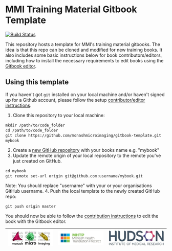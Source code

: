 # MMI Training Material Gitbook Template

[![Build Status](https://travis-ci.org/GenevieveBuckley/gitbook-template.svg?branch=master)](https://travis-ci.org/GenevieveBuckley/gitbook-template)

This repository hosts a template for MMI's training material gitbooks. The idea
is that this repo can be cloned and modified for new training books. It also
includes some basic instructions below for book contributors/editors, including
how to install the necessary requirements to edit books using the
[Gitbook editor](https://www.gitbook.com/editor).

## Using this template
If you haven't got `git` installed on your local machine and/or haven't signed up
for a Github account, please follow the setup 
[contributor/editor instructions](https://github.com/monashmicroimaging/gitbook-how-to-contribute).

1. Clone this repository to your local machine:
```
mkdir /path/to/code_folder
cd /path/to/code_folder
git clone https://github.com/monashmicroimaging/gitbook-template.git mybook
```
2. Create a [new GitHub repository](https://github.com/new) with your books
   name e.g. "mybook"
3. Update the remote origin of your local repository to the remote you've just
   created on GitHub.
```
cd mybook
git remote set-url origin git@github.com:username/mybook.git
```
Note: You should replace "username" with your or your organisations GitHub username.
4. Push the local template to the newly created GitHub repo:
```
git push origin master
```

You should now be able to follow the 
[contribution instructions](https://github.com/monashmicroimaging/gitbook-how-to-contribute) 
to edit the book with the Gitbook editor.


| ![](/assets/logos/logo_MMI.jpg) | ![](/assets/logos/logo_MHTP.jpg) | ![](/assets/logos/logo_hudson.jpg) |
| :---: | :---: | :---: |

